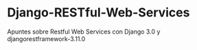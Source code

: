 # Django-RESTful-Web-Services
Apuntes sobre Restful Web Services con Django 3.0
y djangorestframework-3.11.0
